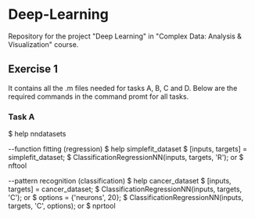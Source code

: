 # Deep-Learning

Repository for the project "Deep Learning" in "Complex Data: Analysis & Visualization" course.

## Exercise 1

It contains all the .m files needed for tasks A, B, C and D. 
Below are the required commands in the command promt for all tasks.

### Task A

$ help nndatasets

--function fitting (regression)
$ help simplefit_dataset
$ [inputs, targets] = simplefit_dataset;
$ ClassificationRegressionNN(inputs, targets, 'R');
or 
$ nftool

--pattern recognition (classification)
$ help cancer_dataset
$ [inputs, targets] = cancer_dataset;
$ ClassificationRegressionNN(inputs, targets, 'C');
or
$ options = {'neurons', 20};
$ ClassificationRegressionNN(inputs, targets, 'C', options);
or 
$ nprtool

